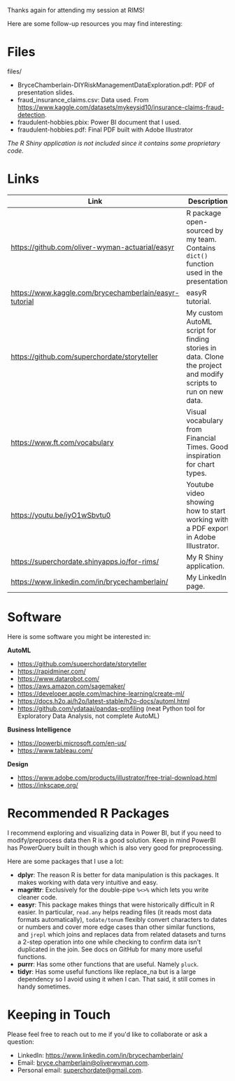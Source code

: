 Thanks again for attending my session at RIMS!

Here are some follow-up resources you may find interesting:

# Files

files/
- BryceChamberlain-DIYRiskManagementDataExploration.pdf: PDF of presentation slides.
- fraud_insurance_claims.csv: Data used. From https://www.kaggle.com/datasets/mykeysid10/insurance-claims-fraud-detection. 
- fraudulent-hobbies.pbix: Power BI document that I used.
- fraudulent-hobbies.pdf: Final PDF built with Adobe Illustrator

*The R Shiny application is not included since it contains some proprietary code.*

# Links

| Link      | Description |
| ----------- | ----------- |
| https://github.com/oliver-wyman-actuarial/easyr | R package open-sourced by my team. Contains `dict()` function used in the presentation. |
| https://www.kaggle.com/brycechamberlain/easyr-tutorial | easyR tutorial. |
| https://github.com/superchordate/storyteller | My custom AutoML script for finding stories in data. Clone the project and modify scripts to run on new data. |
| https://www.ft.com/vocabulary | Visual vocabulary from Financial Times. Good inspiration for chart types. |
| https://youtu.be/iyO1wSbvtu0 | Youtube video showing how to start working with a PDF export in Adobe Illustrator. |
| https://superchordate.shinyapps.io/for-rims/ | My R Shiny application. |
| https://www.linkedin.com/in/brycechamberlain/ | My LinkedIn page. |

# Software

Here is some software you might be interested in:

**AutoML**

* https://github.com/superchordate/storyteller
* https://rapidminer.com/
* https://www.datarobot.com/
* https://aws.amazon.com/sagemaker/
* https://developer.apple.com/machine-learning/create-ml/
* https://docs.h2o.ai/h2o/latest-stable/h2o-docs/automl.html 
* https://github.com/ydataai/pandas-profiling (neat Python tool for Exploratory Data Analysis, not complete AutoML)

**Business Intelligence**

* https://powerbi.microsoft.com/en-us/ 
* https://www.tableau.com/ 

**Design**

* https://www.adobe.com/products/illustrator/free-trial-download.html
* https://inkscape.org/ 

# Recommended R Packages

I recommend exploring and visualizing data in Power BI, but if you need to modify/preprocess data then R is a good solution. Keep in mind PowerBI has PowerQuery built in though which is also very good for preprocessing. 

Here are some packages that I use a lot:

* **dplyr**: The reason R is better for data manipulation is this packages. It makes working with data very intuitive and easy. 
* **magrittr**: Exclusively for the double-pipe `%<>%` which lets you write cleaner code. 
* **easyr**: This package makes things that were historically difficult in R easier. In particular, `read.any` helps reading files (it reads most data formats automatically), `todate/tonum` flexibly convert characters to dates or numbers and cover more edge cases than other similar functions, and `jrepl` which joins and replaces data from related datasets and turns a 2-step operation into one while checking to confirm data isn't duplicated in the join. See docs on GitHub for many more useful functions. 
* **purrr**: Has some other functions that are useful. Namely `pluck`.
* **tidyr**: Has some useful functions like replace_na but is a large dependency so I avoid using it when I can. That said, it still comes in handy sometimes. 

# Keeping in Touch

Please feel free to reach out to me if you'd like to collaborate or ask a question:

* LinkedIn: https://www.linkedin.com/in/brycechamberlain/
* Email: bryce.chamberlain@oliverwyman.com.
* Personal email: superchordate@gmail.com.

